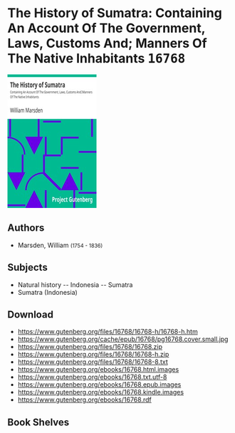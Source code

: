 # The History of Sumatra: Containing An Account Of The Government, Laws, Customs And; Manners Of The Native Inhabitants <kbd>16768</kbd>

![](./cover.medium.jpg "")

## Authors


 - Marsden, William <small>(1754 - 1836)</small>

## Subjects


 - Natural history -- Indonesia -- Sumatra
 - Sumatra (Indonesia)

## Download


 - https://www.gutenberg.org/files/16768/16768-h/16768-h.htm
 - https://www.gutenberg.org/cache/epub/16768/pg16768.cover.small.jpg
 - https://www.gutenberg.org/files/16768/16768.zip
 - https://www.gutenberg.org/files/16768/16768-h.zip
 - https://www.gutenberg.org/files/16768/16768-8.txt
 - https://www.gutenberg.org/ebooks/16768.html.images
 - https://www.gutenberg.org/ebooks/16768.txt.utf-8
 - https://www.gutenberg.org/ebooks/16768.epub.images
 - https://www.gutenberg.org/ebooks/16768.kindle.images
 - https://www.gutenberg.org/ebooks/16768.rdf

## Book Shelves


